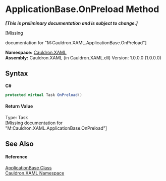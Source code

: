 # ApplicationBase.OnPreload Method 
 _**\[This is preliminary documentation and is subject to change.\]**_

\[Missing <summary> documentation for "M:Cauldron.XAML.ApplicationBase.OnPreload"\]

**Namespace:**&nbsp;<a href="N_Cauldron_XAML">Cauldron.XAML</a><br />**Assembly:**&nbsp;Cauldron.XAML (in Cauldron.XAML.dll) Version: 1.0.0.0 (1.0.0.0)

## Syntax

**C#**<br />
``` C#
protected virtual Task OnPreload()
```


#### Return Value
Type: Task<br />\[Missing <returns> documentation for "M:Cauldron.XAML.ApplicationBase.OnPreload"\]

## See Also


#### Reference
<a href="T_Cauldron_XAML_ApplicationBase">ApplicationBase Class</a><br /><a href="N_Cauldron_XAML">Cauldron.XAML Namespace</a><br />